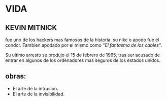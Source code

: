 # VIDA
## KEVIN MITNICK


fue uno de los hackers mas famosos de la historia. su nikc o apodo fue el condor. Tambien apodado por el mismo como *"El fantasma de los cables"*.

Su ultimo arresto se produjo el 15 de febrero de 1995, tras ser acusado de entrar en algunos de los ordenadores mas seguros de los estados unidos.

## obras:
* El arte de la intrusion.
* El arte de la invisibilidad.